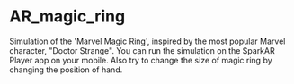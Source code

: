 # AR_magic_ring
Simulation of the 'Marvel Magic Ring', inspired by the most popular Marvel character, "Doctor Strange".
You can run the simulation on the SparkAR Player app on your mobile.
Also try to change the size of magic ring by changing the position of hand.
